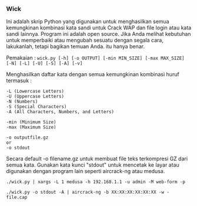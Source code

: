 ### Wick

Ini adalah skrip Python yang digunakan untuk menghasilkan semua kemungkinan kombinasi kata sandi untuk Crack WAP dan file login atau kata sandi lainnya. Program ini adalah open source. Jika Anda melihat kebutuhan untuk memperbaiki atau mengubah sesuatu dengan segala cara, lakukanlah, tetapi bagikan temuan Anda. itu hanya benar.

Pemakaian : ```wick.py [-h] [-o OUTPUT] [-min MIN_SIZE] [-max MAX_SIZE] [-N] [-L] [-U] [-S] [-A] [-v]```

Menghasilkan daftar kata dengan semua kemungkinan kombinasi huruf termasuk :

```
-L (Lowercase Letters)
-U (Uppercase Letters)
-N (Numbers)
-S (Special Characters)
-A (All Characters, Numbers, and Letters)

-min (Minimum Size)
-max (Maximum Size)

-o outputfile.gz
or
-o stdout
```

Secara default -o filename.gz untuk membuat file teks terkompresi GZ dari semua kata. Gunakan kata kunci "stdout" untuk mencetak ke layar atau digunakan dengan program lain seperti aircrack-ng atau medusa.

```
./wick.py | xargs -L 1 medusa -h 192.168.1.1 -u admin -M web-form -p

./wick.py -o stdout -A | aircrack-ng -b XX:XX:XX:XX:XX:XX -w - file.cap
```

